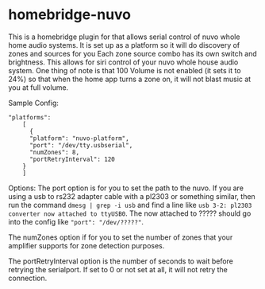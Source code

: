 # homebridge-nuvo
This is a homebridge plugin for that allows serial control of nuvo whole home audio systems.
It is set up as a platform so it will do discovery of zones and sources for you
Each zone source combo has its own switch and brightness.
This allows for siri control of your nuvo whole house audio system.
One thing of note is that 100 Volume is not enabled (it sets it to 24%) so that when the home app turns a zone on, it will not blast music at you at full volume.

Sample Config:
```
"platforms":
    [
      {
      "platform": "nuvo-platform",
      "port": "/dev/tty.usbserial",
      "numZones": 8,
      "portRetryInterval": 120
    }
    ]
```
Options:
The port option is for you to set the path to the nuvo.
If you are using a usb to rs232 adapter cable with a pl2303 or something similar, then run the command ```dmesg | grep -i usb``` and find a line like ```usb 3-2: pl2303 converter now attached to ttyUSB0```. The now attached to ????? should go into the config like ```"port": "/dev/?????"```.

The numZones option if for you to set the number of zones that your amplifier supports for zone detection purposes.

The portRetryInterval option is the number of seconds to wait before retrying the serialport. If set to 0 or not set at all, it will not retry the connection.
